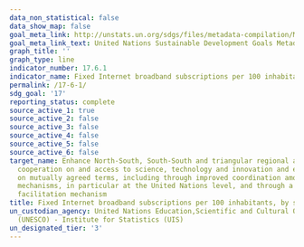 ```yaml
---
data_non_statistical: false
data_show_map: false
goal_meta_link: http://unstats.un.org/sdgs/files/metadata-compilation/Metadata-Goal-17.pdf
goal_meta_link_text: United Nations Sustainable Development Goals Metadata (pdf 468kB)
graph_title: ''
graph_type: line
indicator_number: 17.6.1
indicator_name: Fixed Internet broadband subscriptions per 100 inhabitants, by speed
permalink: /17-6-1/
sdg_goal: '17'
reporting_status: complete
source_active_1: true
source_active_2: false
source_active_3: false
source_active_4: false
source_active_5: false
source_active_6: false
target_name: Enhance North-South, South-South and triangular regional and international
  cooperation on and access to science, technology and innovation and enhance knowledge-sharing
  on mutually agreed terms, including through improved coordination among existing
  mechanisms, in particular at the United Nations level, and through a global technology
  facilitation mechanism
title: Fixed Internet broadband subscriptions per 100 inhabitants, by speed
un_custodian_agency: United Nations Education,Scientific and Cultural Organisation
  (UNESCO) - Institute for Statistics (UIS)
un_designated_tier: '3'
---
```

